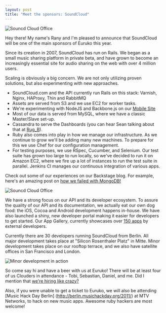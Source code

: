 ```yaml
---
layout: post
title: "Meet the sponsors: SoundCloud"
---
```

![Souncd Cloud Office](http://www.wechsellook.com/postFiles/25b7acb5-ee99-4616-9eb3-b01718b02118.jpg)

Hey there! My name's Rany and I'm pleased to announce that SoundCloud will be one of the main sponsors of Euruko this year. 

Since its creation in 2007, SoundCloud has run on Rails. We began as a small music sharing platform in private beta, and have grown to become an increasingly essential site for audio sharing on the web with over 4 million users.

Scaling is obviously a big concern. We are not only utilizing proven solutions, but also experimenting with new approaches.

* SoundCloud.com and the API currently run Rails on this stack: Varnish, Nginx, HAProxy, Thin and RabbitMQ
* Assets are served from S3 and we use EC2 for worker tasks.
* We're experimenting with NodeJS and Backbone.js on our [Mobile Site](http://m.soundcloud.com)
* Most of our data is served from MySQL, where we have a classic Master/Slave set-up.
* Cassandra to serve the Dashboards (you can hear Sean talking about that at [Rug_B](http://soundcloud.com/kesselborn/rug-b-cassandra-talks-2011-03)).
* Ruby also comes into play in how we manage our infrastructure. As we continue to grow we'll be adding many new machines. To prepare for this we use Chef for our configuration management.  
* For testing purposes, we use RSpec, Cucumber, and Selenium. Our test suite has grown too large to run locally, so we've decided to run it on Amazon EC2, where we fire up a lot of instances to run the test suite in parallel. Jenkins CI manages our continuous integration of various apps.

Check out some of our experiences on our Backstage blog. For example, here's an amazing post on [how we failed with MongoDB!](http://backstage.soundcloud.com/2011/04/failing-with-mongodb/)


![Souncd Cloud Office](http://www.wechsellook.com/postFiles/f7859c89-bd90-4e43-bae8-31a11218c251.jpg)

We have a strong focus on our API and its developer ecosystem. To assure the quality of our API and its documentation, we actually eat our own dog food: the iOS, Cocoa and Android development happens in-house. We have also launched a shiny, new developer portal making it easier for developers to get started. Our App Gallery, currently showcases over [150 apps](http://soundcloud.com/apps) by external developers.

Currently there are 30 developers running SoundCloud from Berlin. All major development takes place at "Silicon Rosenthaler Platz" in Mitte. Minor development takes place on our rooftop terrace, and we also have satellite offices in San Francisco and London.

![Minor development in action](http://www.wechsellook.com/postFiles/6706584e-3ef1-4f4e-93e5-2bd6254bac45.jpg)

So come say hi and have a beer with us at Euruko! There will be at least four of us Clouders in attendance - Tobi, Sebastian, Daniel, and me. Did I mention that [we're hiring like crazy?](http://soundcloud.com/jobs)

Also, if you were unable to get a ticket to Euruko, we will also be attending [Music Hack Day Berlin] (http://berlin.musichackday.org/2011/) at MTV Networks, to hack on new music apps. Awesome ruby hackers are most welcome! 


